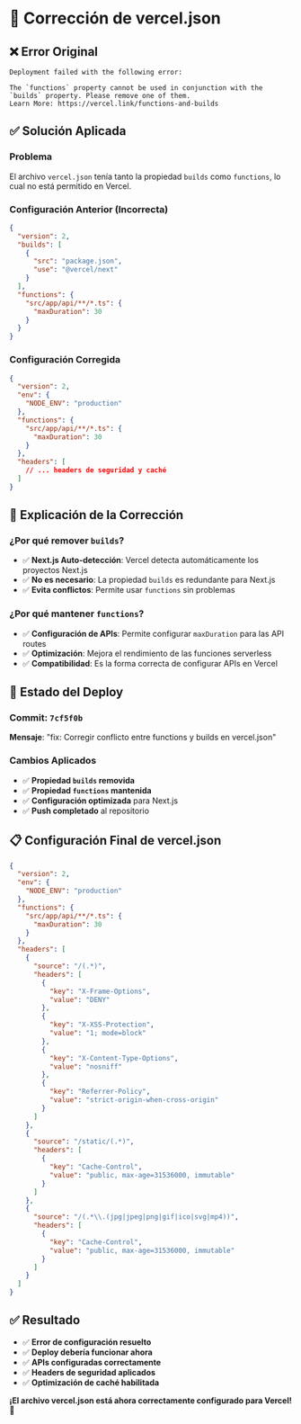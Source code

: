 # 🔧 Corrección de vercel.json

## ❌ Error Original

```
Deployment failed with the following error:

The `functions` property cannot be used in conjunction with the `builds` property. Please remove one of them.
Learn More: https://vercel.link/functions-and-builds
```

## ✅ Solución Aplicada

### **Problema**
El archivo `vercel.json` tenía tanto la propiedad `builds` como `functions`, lo cual no está permitido en Vercel.

### **Configuración Anterior (Incorrecta)**
```json
{
  "version": 2,
  "builds": [
    {
      "src": "package.json",
      "use": "@vercel/next"
    }
  ],
  "functions": {
    "src/app/api/**/*.ts": {
      "maxDuration": 30
    }
  }
}
```

### **Configuración Corregida**
```json
{
  "version": 2,
  "env": {
    "NODE_ENV": "production"
  },
  "functions": {
    "src/app/api/**/*.ts": {
      "maxDuration": 30
    }
  },
  "headers": [
    // ... headers de seguridad y caché
  ]
}
```

## 🎯 Explicación de la Corrección

### **¿Por qué remover `builds`?**
- ✅ **Next.js Auto-detección**: Vercel detecta automáticamente los proyectos Next.js
- ✅ **No es necesario**: La propiedad `builds` es redundante para Next.js
- ✅ **Evita conflictos**: Permite usar `functions` sin problemas

### **¿Por qué mantener `functions`?**
- ✅ **Configuración de APIs**: Permite configurar `maxDuration` para las API routes
- ✅ **Optimización**: Mejora el rendimiento de las funciones serverless
- ✅ **Compatibilidad**: Es la forma correcta de configurar APIs en Vercel

## 🚀 Estado del Deploy

### **Commit**: `7cf5f0b`
**Mensaje**: "fix: Corregir conflicto entre functions y builds en vercel.json"

### **Cambios Aplicados**
- ✅ **Propiedad `builds` removida**
- ✅ **Propiedad `functions` mantenida**
- ✅ **Configuración optimizada** para Next.js
- ✅ **Push completado** al repositorio

## 📋 Configuración Final de vercel.json

```json
{
  "version": 2,
  "env": {
    "NODE_ENV": "production"
  },
  "functions": {
    "src/app/api/**/*.ts": {
      "maxDuration": 30
    }
  },
  "headers": [
    {
      "source": "/(.*)",
      "headers": [
        {
          "key": "X-Frame-Options",
          "value": "DENY"
        },
        {
          "key": "X-XSS-Protection",
          "value": "1; mode=block"
        },
        {
          "key": "X-Content-Type-Options",
          "value": "nosniff"
        },
        {
          "key": "Referrer-Policy",
          "value": "strict-origin-when-cross-origin"
        }
      ]
    },
    {
      "source": "/static/(.*)",
      "headers": [
        {
          "key": "Cache-Control",
          "value": "public, max-age=31536000, immutable"
        }
      ]
    },
    {
      "source": "/(.*\\.(jpg|jpeg|png|gif|ico|svg|mp4))",
      "headers": [
        {
          "key": "Cache-Control",
          "value": "public, max-age=31536000, immutable"
        }
      ]
    }
  ]
}
```

## ✅ Resultado

- ✅ **Error de configuración resuelto**
- ✅ **Deploy debería funcionar ahora**
- ✅ **APIs configuradas correctamente**
- ✅ **Headers de seguridad aplicados**
- ✅ **Optimización de caché habilitada**

**¡El archivo vercel.json está ahora correctamente configurado para Vercel!** 🚀
